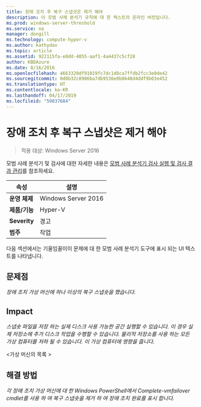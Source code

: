 ```yaml
---
title: 장애 조치 후 복구 스냅샷은 제거 해야
description: 이 모범 사례 분석기 규칙에 대 한 텍스트의 온라인 버전입니다.
ms.prod: windows-server-threshold
ms.service: na
manager: dongill
ms.technology: compute-hyper-v
ms.author: kathydav
ms.topic: article
ms.assetid: 922115fa-e8dd-4055-aaf1-4a4437c5cf28
author: KBDAzure
ms.date: 8/16/2016
ms.openlocfilehash: 4663320df91019fc7dc1d8ca7ffdb2fcc3e0de42
ms.sourcegitcommit: 0d0b32c8986ba7db9536e0b8648d4ddf9b03e452
ms.translationtype: HT
ms.contentlocale: ko-KR
ms.lasthandoff: 04/17/2019
ms.locfileid: "59837684"
---
```

# <a name="recovery-snapshots-should-be-removed-after-failover"></a>장애 조치 후 복구 스냅샷은 제거 해야

>적용 대상: Windows Server 2016

모범 사례 분석기 및 검사에 대한 자세한 내용은 [모범 사례 분석기 검사 실행 및 검사 결과 관리](https://go.microsoft.com/fwlink/p/?LinkID=223177)를 참조하세요.  
  
|속성|설명|  
|-|-|  
|**운영 체제**|Windows Server 2016| 
|**제품/기능**|Hyper-V|  
|**Severity**|경고|  
|**범주**|작업|  
  
다음 섹션에서는 기울임꼴이이 문제에 대 한 모범 사례 분석기 도구에 표시 되는 UI 텍스트를 나타냅니다.  
  
## <a name="issue"></a>**문제점**  
*장애 조치 가상 머신에 하나 이상의 복구 스냅숏을 했습니다.*  
  
## <a name="impact"></a>**Impact**  
*스냅숏 파일을 저장 하는 실제 디스크 사용 가능한 공간 실행할 수 있습니다. 이 경우 실제 저장소에 추가 디스크 작업을 수행할 수 있습니다. 물리적 저장소를 사용 하는 모든 가상 컴퓨터를 저하 될 수 있습니다. 이 가상 컴퓨터에 영향을 줍니다.*  
  
\<가상 머신의 목록 >  
  
## <a name="resolution"></a>**해결 방법**  
*각 장애 조치 가상 머신에 대 한 Windows PowerShell에서 Complete-vmfailover cmdlet를 사용 하 여 복구 스냅숏을 제거 하 여 장애 조치 완료를 표시 합니다.*  
  


